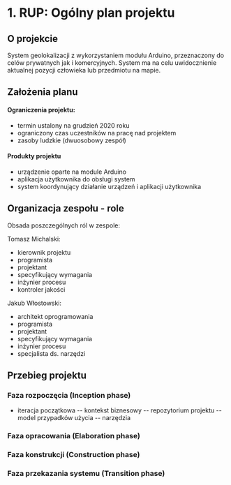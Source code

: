 # 1. RUP: Ogólny plan projektu

## O projekcie

System geolokalizacji z wykorzystaniem modułu Arduino, przeznaczony do celów prywatnych jak i komercyjnych. System ma na celu uwidocznienie aktualnej pozycji człowieka lub przedmiotu na mapie.

## Założenia planu

#### Ograniczenia projektu: 
- termin ustalony na grudzień 2020 roku
- ograniczony czas uczestników na pracę nad projektem
- zasoby ludzkie (dwuosobowy zespół)
#### Produkty projektu
- urządzenie oparte na module Arduino
- aplikacja użytkownika do obsługi system
- system koordynujący działanie urządzeń i aplikacji użytkownika

## Organizacja zespołu - role

Obsada poszczególnych ról w zespole:

Tomasz Michalski:
- kierownik projektu
- programista
- projektant
- specyfikujący wymagania
- inżynier procesu
- kontroler jakości

Jakub Włostowski:
- architekt oprogramowania
- programista
- projektant
- specyfikujący wymagania
- inżynier procesu
- specjalista ds. narzędzi 

## Przebieg projektu

### Faza rozpoczęcia (Inception phase)
- iteracja początkowa
 -- kontekst biznesowy
 -- repozytorium projektu
 -- model przypadków użycia
 -- narzędzia


### Faza opracowania (Elaboration phase)

### Faza konstrukcji (Construction phase)

### Faza przekazania systemu (Transition phase)
<!--stackedit_data:
eyJoaXN0b3J5IjpbMzY2NzAyMTIsLTI1MTU0MDg5MSwtMzI4MT
UxNDM3LDM3OTg4NzUwMSwtMTU0Nzk5NDg5OSw2NzIwNDc5MV19

-->